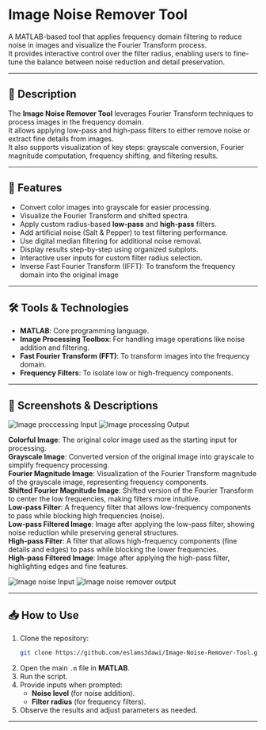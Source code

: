 # Image Noise Remover Tool

A MATLAB-based tool that applies frequency domain filtering to reduce noise in images and visualize the Fourier Transform process.  
It provides interactive control over the filter radius, enabling users to fine-tune the balance between noise reduction and detail preservation.

---

## 📖 Description

The **Image Noise Remover Tool** leverages Fourier Transform techniques to process images in the frequency domain.  
It allows applying low-pass and high-pass filters to either remove noise or extract fine details from images.  
It also supports visualization of key steps: grayscale conversion, Fourier magnitude computation, frequency shifting, and filtering results.

---

## 🚀 Features

- Convert color images into grayscale for easier processing.
- Visualize the Fourier Transform and shifted spectra.
- Apply custom radius-based **low-pass** and **high-pass** filters.
- Add artificial noise (Salt & Pepper) to test filtering performance.
- Use digital median filtering for additional noise removal.
- Display results step-by-step using organized subplots.
- Interactive user inputs for custom filter radius selection.
- Inverse Fast Fourier Transform (IFFT): To transform the frequency domain into the original image
  
---

## 🛠️ Tools & Technologies

- **MATLAB**: Core programming language.
- **Image Processing Toolbox**: For handling image operations like noise addition and filtering.
- **Fast Fourier Transform (FFT)**: To transform images into the frequency domain.
- **Frequency Filters**: To isolate low or high-frequency components.

---

## 📸 Screenshots & Descriptions

![Image proccessing Input](https://github.com/user-attachments/assets/84abff71-afe4-4021-8525-cc6c4ffed90d)
![Image processing Output](https://github.com/user-attachments/assets/af1b71e4-4071-4c1a-891b-802ff777add1)

**Colorful Image**: The original color image used as the starting input for processing. <br>
**Grayscale Image**: Converted version of the original image into grayscale to simplify frequency processing. <br>
**Fourier Magnitude Image**: Visualization of the Fourier Transform magnitude of the grayscale image, representing frequency components. <br>
**Shifted Fourier Magnitude Image**: Shifted version of the Fourier Transform to center the low frequencies, making filters more intuitive. <br>
**Low-pass Filter**: A frequency filter that allows low-frequency components to pass while blocking high frequencies (noise). <br>
**Low-pass Filtered Image**: Image after applying the low-pass filter, showing noise reduction while preserving general structures. <br>
**High-pass Filter**: A filter that allows high-frequency components (fine details and edges) to pass while blocking the lower frequencies. <br>
**High-pass Filtered Image**: Image after applying the high-pass filter, highlighting edges and fine features. <br>

![Image noise Input](https://github.com/user-attachments/assets/340ad68f-7df1-4fbd-a1c3-a19d46c522f3)
![Image noise remover output](https://github.com/user-attachments/assets/eca207bc-f065-4f04-8f33-689432e07e6a)

---

## 📥 How to Use

1. Clone the repository:
   ```bash
   git clone https://github.com/eslams3dawi/Image-Noise-Remover-Tool.git
   ```
2. Open the main `.m` file in **MATLAB**.
3. Run the script.
4. Provide inputs when prompted:
   - **Noise level** (for noise addition).
   - **Filter radius** (for frequency filters).
5. Observe the results and adjust parameters as needed.

---
